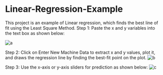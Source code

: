 # Linear-Regression-Example
This project is an example of Linear regression, which finds the best line of fit using the Least Square Method.
Step 1: Paste the x and y variables into the text box as shown below:

![a](https://user-images.githubusercontent.com/106328663/170847245-a333b161-3ae2-4025-a9f1-db1e06ee5194.png)

Step 2: Click on Enter New Machine Data to extract x and y values, plot it, and draws the regression line by finding the best-fit point on the plot.
![b](https://user-images.githubusercontent.com/106328663/170847260-0cdb86c0-37fa-4bd9-92b3-357c5d5ee3ae.png)

Step 3: Use the x-axis or y-axis sliders for prediction as shown below:
![c](https://user-images.githubusercontent.com/106328663/170847265-e6693159-1596-4ce4-8169-120ab7b86dbf.png)


